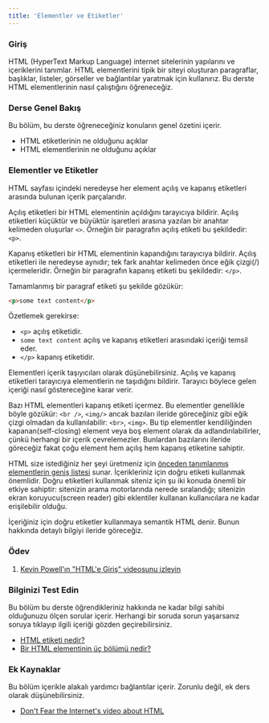 ```yaml
---
title: 'Elementler ve Etiketler'
---
```


### Giriş

HTML (HyperText Markup Language) internet sitelerinin yapılarını ve içeriklerini tanımlar. HTML elementlerini tipik bir siteyi oluşturan paragraflar, başlıklar, listeler, görseller ve bağlantılar yaratmak için kullanırız. Bu derste HTML elementlerinin nasıl çalıştığını öğreneceğiz.

### Derse Genel Bakış

Bu bölüm, bu derste öğreneceğiniz konuların genel özetini içerir.

*   HTML etiketlerinin ne olduğunu açıklar
*   HTML elementlerinin ne olduğunu açıklar

### Elementler ve Etiketler

HTML sayfası içindeki neredeyse her element açılış ve kapanış etiketleri arasında bulunan içerik parçalarıdır.

Açılış etiketleri bir HTML elementinin açıldığını tarayıcıya bildirir. Açılış etiketleri küçüktür ve büyüktür işaretleri arasına yazılan bir anahtar kelimeden oluşurlar `<>`. Örneğin bir paragrafın açılış etiketi bu şekildedir: `<p>`.

Kapanış etiketleri bir HTML elementinin kapandığını tarayıcıya bildirir. Açılış etiketleri ile neredeyse aynıdır; tek fark anahtar kelimeden önce eğik çizgi(/) içermeleridir. Örneğin bir paragrafın kapanış etiketi bu şekildedir: `</p>`.

Tamamlanmış bir paragraf etiketi şu şekilde gözükür:

~~~html
<p>some text content</p>
~~~


Özetlemek gerekirse:

*   `<p>` açılış etiketidir.
*   `some text content` açılış ve kapanış etiketleri arasındaki içeriği temsil eder. 
*   `</p>` kapanış etiketidir.


Elementleri içerik taşıyıcıları olarak düşünebilirsiniz. Açılış ve kapanış etiketleri tarayıcıya elementlerin ne taşıdığını bildirir. Tarayıcı böylece gelen içeriği nasıl göstereceğine karar verir.

Bazı HTML elementleri kapanış etiketi içermez. Bu elementler genellikle böyle gözükür: `<br />`, `<img/>` ancak bazıları ileride göreceğiniz gibi eğik çizgi olmadan da kullanılabilir: `<br>`, `<img>`. Bu tip elementler kendiliğinden kapanan(self-closing) element veya boş element olarak da adlandırılabilirler, çünkü herhangi bir içerik çevrelemezler. Bunlardan bazılarını ileride göreceğiz fakat çoğu element hem açılış hem kapanış etiketine sahiptir.

HTML size istediğiniz her şeyi üretmeniz için [önceden tanımlanmış elementlerin geniş listesi](https://developer.mozilla.org/en-US/docs/Web/HTML/Element) sunar. İçerikleriniz için doğru etiketi kullanmak önemlidir. Doğru etiketleri kullanmak siteniz için şu iki konuda önemli bir etkiye sahiptir: sitenizin arama motorlarında nerede sıralandığı; sitenizin ekran koruyucu(screen reader) gibi eklentiler kullanan kullanıcılara ne kadar erişilebilir olduğu.

İçeriğiniz için doğru etiketler kullanmaya semantik HTML denir. Bunun hakkında detaylı bilgiyi ileride göreceğiz.

### Ödev

<div class="lesson-content__panel" markdown="1">

  1.  [Kevin Powell'ın "HTML'e Giriş" videosunu izleyin](https://www.youtube.com/watch?v=LGQuIIv2RVA&list=PL4-IK0AVhVjM0xE0K2uZRvsM7LkIhsPT-)
  
</div>

### Bilginizi Test Edin

Bu bölüm bu derste öğrendikleriniz hakkında ne kadar bilgi sahibi olduğunuzu ölçen sorular içerir. Herhangi bir soruda sorun yaşarsanız soruya tıklayıp ilgili içeriği gözden geçirebilirsiniz.

*   [HTML etiketi nedir?](#elements-and-tags)
*   [Bir HTML elementinin üç bölümü nedir?](#elements-and-tags)

### Ek Kaynaklar

Bu bölüm içerikle alakalı yardımcı bağlantılar içerir. Zorunlu değil, ek ders olarak düşünebilirsiniz.

*   [Don't Fear the Internet's video about HTML](http://www.dontfeartheinternet.com/02-html)

